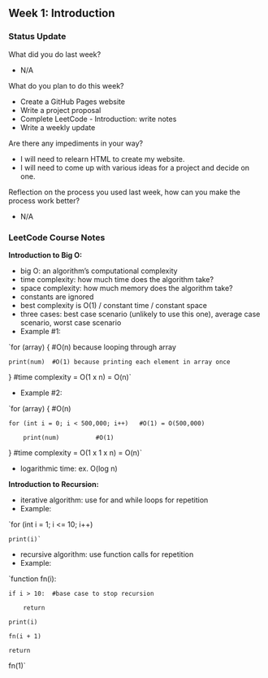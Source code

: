 ## Week 1: Introduction

### Status Update
What did you do last week?
* N/A

What do you plan to do this week?
* Create a GitHub Pages website
* Write a project proposal 
* Complete LeetCode - Introduction: write notes
* Write a weekly update

Are there any impediments in your way?
* I will need to relearn HTML to create my website. 
* I will need to come up with various ideas for a project and decide on one. 

Reflection on the process you used last week, how can you make the process work better?
* N/A

### LeetCode Course Notes 

**Introduction to Big O:** 
* big O: an algorithm’s computational complexity 
* time complexity: how much time does the algorithm take? 
* space complexity: how much memory does the algorithm take? 
* constants are ignored 
* best complexity is O(1) / constant time / constant space 
* three cases: best case scenario (unlikely to use this one), average case scenario, worst case scenario
* Example #1: 

`for (array) {		#O(n) because looping through array

	print(num)	#O(1) because printing each element in array once
	
}			#time complexity = O(1 x n) = O(n)`

* Example #2: 

`for (array) {					#O(n)

	for (int i = 0; i < 500,000; i++)	#O(1) = O(500,000)
	
		print(num)			#O(1)
		
}						#time complexity = O(1 x 1 x n) = O(n)`

* logarithmic time: ex. O(log n)

**Introduction to Recursion:** 
* iterative algorithm: use for and while loops for repetition 
* Example:

`for (int i = 1; i <= 10; i++)

	print(i)`
		
* recursive algorithm: use function calls for repetition 
* Example:

`function fn(i):

	if i > 10:	#base case to stop recursion 
	
		return 
		
	print(i)
	
	fn(i + 1)
	
	return
	
fn(1)`
